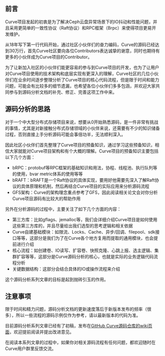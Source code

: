 ## 前言
Curve项目发起的初衷是为了解决Ceph云盘异常场景下的IO抖动和性能问题，并且采用更简单的一致性协议（Raft协议）和RPC框架（Brpc）来使得项目更易开发维护。

从18年写下第一行代码开始，通过社区小伙伴们的奋力编码，Curve的源码已经达到30万行，首先Curve社区要向各位Contributors表达诚挚的谢意，同时也期待有更多的小伙伴成为Curve项目的Contributor。

为了让新加入社区的小伙伴们能更容易的参与到Curve项目的开发，也为了让用户对Curve项目使用的技术架构和底层实现有更深入的理解，Curve社区的几位小伙伴们在业余时间逐步整理分析了Curve项目的核心代码流程，但是限于时间和能力问题，可能会有比较多的细节遗漏，也希望各位小伙伴们多多包涵，并欢迎大家共同参与到源码分析文档的补充、修正、完善这项工作中来。

## 源码分析的思路

对于一个中大型分布式存储项目来说，想要从0开始熟悉源码，是一件非常有挑战的事情，尤其是对新接触分布式存储领域的小伙伴来说，还需要有不少的知识储备过程，否则直接上手分析源码可能会事倍功半，无法顺利深入。

因此社区小伙伴们首先整理了Curve项目的预备知识，通过学习这些预备知识，相信大家就能对Curve项目架构和有个大概的理解。Curve项目的预备知识主要包括以下几个方面：

*   bRPC：protobuf等RPC框架的基础知识和用法，协程、线程池、执行队列等的使用，bvar metric体系的使用等等
*   bRAFT：bRAFT是一个Raft协议的具体实现，要用好他需要先深入了解Raft协议的具体原理和机制，然后再结合Curve项目的实际应用来分析源码流程
*   GFS架构：Curve的架构理念重点参考了GFS，因此阅读相关论文会对你分析Curve项目源码有比较大的帮助作用

另外在分析源码的过程中，主要关注了如下几个方面的内容：

*   第三方库：比如gflags、jemalloc等，我们会详细介绍Curve项目是如何使用这些第三方库的，并且尽量给出我们选型的思考逻辑和相关依据
*   Curve自建基础模块：如限流、Locks、Cache、异步/回调、filepool、sdk接口等等，这部分是我们为了在Curve各个地方复用而提取的通用模块，也会提前进行介绍
*   核心流程：如创建卷、IO读写、扩容卷、快照克隆、心跳上报、选主逻辑、集群扩容等等，这部分是Curve源码分析的核心，也就是实际的业务逻辑代码流程分析
*   关键数据结构：这部分会结合具体的IO或操作流程来介绍

这个源码分析系列文章的目标是起到抛砖引玉的作用。

## 注意事项

限于时间和精力问题，源码分析文档的更新速度落后于新版本发布的频率（很多），所以一些流程的源码示例仅作为参考，请以最新版本的代码为准。

目前源码分析系列文章已经有了初稿，发布在[GitHub Curve源码仓库的wiki页面](https://github.com/opencurve/curve/wiki/Curve%E6%BA%90%E7%A0%81%E5%8F%8A%E6%A0%B8%E5%BF%83%E6%B5%81%E7%A8%8B%E6%B7%B1%E5%BA%A6%E8%A7%A3%E8%AF%BB)，欢迎提前阅读并提出改进意见。

在阅读本系列文章的过程中，如果你对相关源码流程有任何问题，都欢迎随时在Curve用户群里反馈交流。

